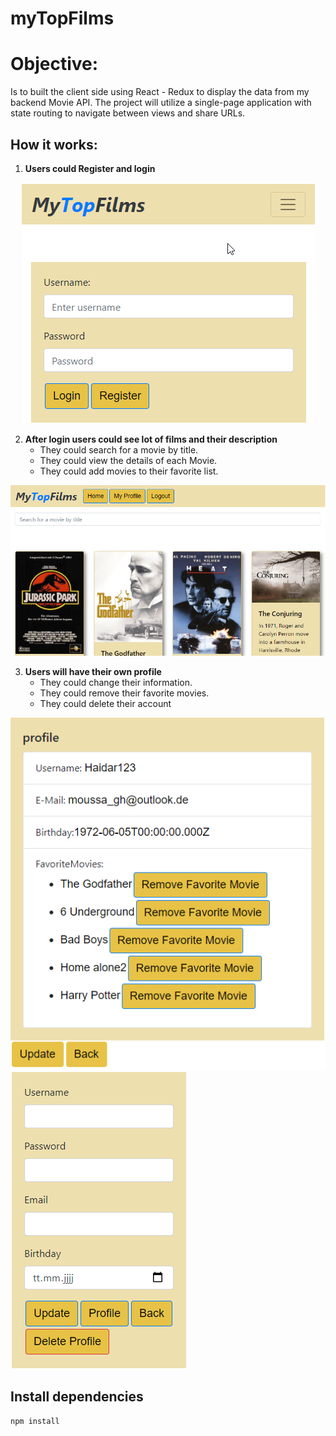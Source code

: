 # myTopFilms
 
# Objective:

Is to built the client side using React - Redux to display the data from 
my backend Movie API. The project will utilize a single-page application 
with state routing to navigate between views and share URLs.

## How it works:

1. **Users could Register and login**
<div align='center'>
<img src='https://github.com/moses0072/myFlix-client/blob/final/images/log_reg.png' alt='Alt text' title='Register or login' style='max-width:100%'>
</div>

2. **After login users could see lot of films and their description**
    * They could search for a movie by title.
    * They could view the details of each Movie.
    * They could add movies to their favorite list.
  
  <div align='center'>
<img src='https://github.com/moses0072/myFlix-client/blob/final/images/first.png' alt='Alt text' title='login' style='max-width:100%'>
</div>

3. **Users will have their own profile**
    * They could change their information.
    * They could remove their favorite movies.
    * They could delete their account

<div float='left'>
<img src='https://github.com/moses0072/myFlix-client/blob/final/images/profile.png' alt='Alt text' title='profile' style='max-width:100%'>
<img src='https://github.com/moses0072/myFlix-client/blob/final/images/update.png' alt='Alt text' title='Update' style='max-width:100%'>
</div>

## Install dependencies

<pre>
<code>npm install</code>
</pre>